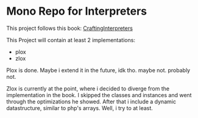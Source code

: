 # Mono Repo for Interpreters

This project follows this book: [CraftingInterpreters](https://craftinginterpreters.com/index.html)

This Project will contain at least 2 implementations:

- plox
- zlox

Plox is done. Maybe i extend it in the future, idk tho. maybe not. probably not.

Zlox is currently at the point, where i decided to diverge from the implementation in the book. I skipped the classes and instances
and went through the optimizations he showed. After that i include a dynamic datastructure, similar to php's arrays. Well, i try to at least.

